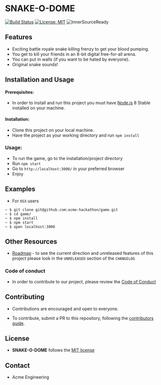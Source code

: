 # SNAKE-O-DOME


[![Build Status](https://dev.azure.com/MXD615/MXD615/_apis/build/status/Matei207.game?branchName=master)](https://dev.azure.com/MXD615/MXD615/_build/latest?definitionId=1&branchName=master)
[![License: MIT](https://img.shields.io/badge/License-MIT-yellow.svg)](https://opensource.org/licenses/MIT)
![InnerSourceReady](https://img.shields.io/badge/Inner--Source-ready-blue.svg)

## Features

* Exciting battle royale snake killing frenzy to get your blood pumping.
* You get to kill your friends in an 8-bit digital free-for-all arena.
* You can put in walls (if you want to be hated by everyone).
* Original snake sounds!

## Installation and Usage

#### Prerequisites:

* In order to install and run this project you must have [Node.js](http://nodejs.org) 8 Stable installed on your machine.

#### Installation:
* Clone this project on your local machine.
* Have the project as your working directory and run `npm install`

### Usage:
* To run the game, go to the installation/project directory
* Run `npm start`
* Go to `http://localhost:3000/` in your preferred browser
* Enjoy

## Examples

- For `OSX` users

```
~ $ git clone git@github.com:acme-hackathon/game.git
~ $ cd game/
~ $ npm install
~ $ npm start
~ $ open localhost:3000
```

## Other Resources

* [Roadmap](/CHANGELOG.md) - to see the current direction and unreleased features of this project please look in the `UNRELEASED` section of the `CHANGELOG`


### Code of conduct

* In order to contribute to our project, please review the [Code of Conduct](./code-of-conduct.md)

## Contributing

* Contributions are encouraged and open to everyone.

* To contribute, submit a PR to this repository, following the [contributors guide](CONTRIBUTING.md).

## License

* **SNAKE-O-DOME** follows the [MIT license](./LICENSE.md)

## Contact
* Acme Engineering
